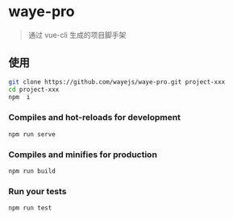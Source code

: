 # waye-pro

> 通过 vue-cli 生成的项目脚手架

## 使用

```bash
git clone https://github.com/wayejs/waye-pro.git project-xxx
cd project-xxx
npm  i
```

### Compiles and hot-reloads for development
```
npm run serve
```

### Compiles and minifies for production
```
npm run build
```

### Run your tests
```
npm run test
```
